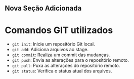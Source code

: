 
## Nova Seção Adicionada

# Comandos GIT utilizados
- `git init`: Inicie um repositório Git local.
- `git add`: Adiciona arquivos ao stage.
- `git commit`: Realiza um commit das mudanças.
- `git push`: Envia as alterações para o repositório remoto.
- `git pull`: Puxa as alterações do repositório remoto.
- `git status`: Verifica o status atual dos arquivos.

